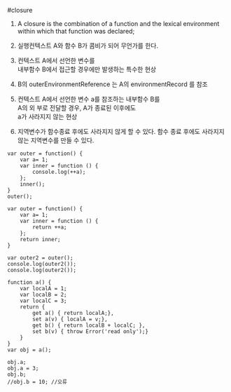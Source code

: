 #closure

1. A closure is the combination of a function and the lexical environment within which that function was declared;

2. 실행컨텍스트 A와 함수 B가 콤비가 되어 무언가를 한다.

3. 컨텍스트 A에서 선언한 변수를  
내부함수 B에서 접근할 경우에만 발생하는 특수한 현상

4. B의 outerEnvironmentReference 는 A의 environmentRecord 를 참조 

5. 컨텍스트 A에서 선언한 변수 a를 참조하는 내부함수 B를  
  A의 외 부로 전달할 경우,
  A가 종료된 이후에도   
  a가 사라지지 않는 현상

6. 지역변수가 함수종료 후에도 사라지지 않게 할 수 있다. 
  함수 종료 후에도 사라지지 않는 지역변수를 만들 수 있다.


```
var outer = function() {
	var a= 1;
	var inner = function () {
		console.log(++a);
	};
	inner();
}
outer();
```

```
var outer = function() {
	var a= 1;
	var inner = function () {
		return ++a;
	};
	return inner;
}

var outer2 = outer();
console.log(outer2());
console.log(outer2());
```


```
function a() {
	var localA = 1;
	var localB = 2;
	var localC = 3;
	return {
		get a() { return localA;},
		set a(v) { localA = v;},
		get b() { return localB + localC; },
		set b(v) { throw Error('read only');}
	}
}
var obj = a();

obj.a;
obj.a = 3;
obj.b;
//obj.b = 10; //오류
```

